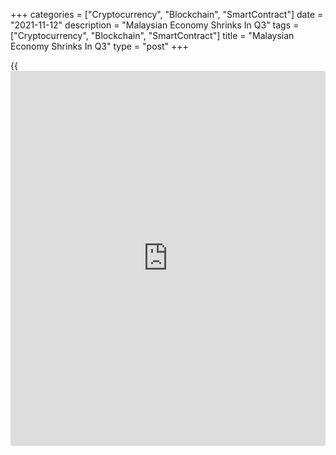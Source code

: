 +++
categories = ["Cryptocurrency", "Blockchain", "SmartContract"]
date = "2021-11-12"
description = "Malaysian Economy Shrinks In Q3"
tags = ["Cryptocurrency", "Blockchain", "SmartContract"]
title = "Malaysian Economy Shrinks In Q3"
type = "post"
+++

{{<iframe id="large-banner" src="https://www.bounty.group/#slide=19.0" width="100%" height="600" scrolling="no" style="border: 0px solid rgb(216, 221, 230); border-radius: 3px;">}}

The Malaysian [economy][1] shrank more than expected in the third
quarter, data published by Bank Negara Malaysia revealed on Friday.

Gross domestic product contracted 4.5 percent on a yearly basis in the
third quarter, in contrast to the 16.1 percent expansion logged in the
second quarter. Economists had forecast a moderate fall of 1.3 percent.

The central bank governor Datuk Nor Shamsiah said, "Progressive lifting
of containment measures and continued improvements in the labour market
will be key to support the recovery going forward".

On a quarter-on-quarter basis, the economy registered a decline of 3.6
percent, reversing a 1.9 percent fall in the second quarter.

Headline inflation moderated to 2.2 percent in the third quarter from
4.1 percent a quarter ago. This was due mainly to the dissipation of the
base effect from fuel prices, and the implementation of the three-month
electricity bill discounts.

For comments and feedback [contact](https://www.playgroundfx.com/contact/): editorial@rtt[news](https://www.letsplayfx.com/blog/forex-news-website/).com

[Economic News][1]

 **What parts of the world are seeing the best (and worst) economic
performances lately? Click[here][2] to check out our [Econ Scorecard][2]
and find out! See up-to-the-moment [ranking](https://www.playgroundfx.com/blog/crypto-exchange-ranking/)s for the best and worst
performers in [GDP][3], [unemployment rate][4], [inflation][5] and much
more.**

   1. www.rtt[news](https://www.letsplayfx.com/blog/forex-news-website/).com/Content/EconomicNews.aspx
   2. www.rtt[news](https://www.letsplayfx.com/blog/forex-news-website/).com/economic-scorecard/world-rank/retail-sales/highest-performance.aspx
   3. www.rtt[news](https://www.letsplayfx.com/blog/forex-news-website/).com/economic-scorecard/world-rank/GDP/highest-performance.aspx
   4. www.rtt[news](https://www.letsplayfx.com/blog/forex-news-website/).com/economic-scorecard/world-rank/unemployment-rate/lowest-performance.aspx
   5. www.rtt[news](https://www.letsplayfx.com/blog/forex-news-website/).com/economic-scorecard/world-rank/CPI/highest-performance.aspx
